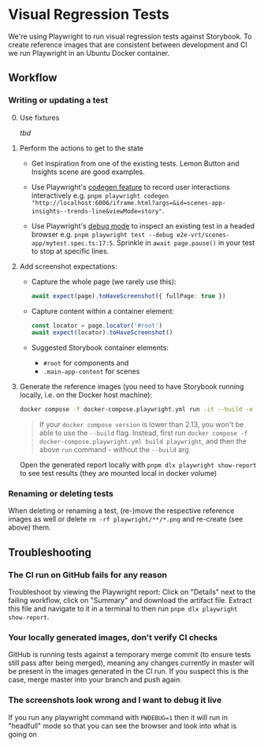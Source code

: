 # Visual Regression Tests

We're using Playwright to run visual regression tests against Storybook. To create reference images that are consistent between development and CI we run Playwright in an Ubuntu Docker container.

## Workflow

### Writing or updating a test

0. Use fixtures

    _tbd_

1. Perform the actions to get to the state

    - Get inspiration from one of the existing tests. Lemon Button and Insights scene are good examples.

    - Use Playwright's [codegen feature](https://playwright.dev/docs/codegen-intro) to record user interactions interactively e.g. `pnpm playwright codegen "http://localhost:6006/iframe.html?args=&id=scenes-app-insights--trends-line&viewMode=story"`.

    - Use Playwright's [debug mode](https://playwright.dev/docs/debug) to inspect an existing test in a headed browser e.g. `pnpm playwright test --debug e2e-vrt/scenes-app/mytest.spec.ts:17:5`. Sprinkle in `await page.pause()` in your test to stop at specific lines.

2. Add screenshot expectations:

    - Capture the whole page (we rarely use this):

        ```ts
        await expect(page).toHaveScreenshot({ fullPage: true })
        ```

    - Capture content within a container element:

        ```ts
        const locator = page.locator('#root')
        await expect(locator).toHaveScreenshot()
        ```

    - Suggested Storybook container elements:
        - `#root` for components and
        - `.main-app-content` for scenes

3. Generate the reference images (you need to have Storybook running locally, i.e. on the Docker host machine):

    ```sh
    docker compose -f docker-compose.playwright.yml run -it --build -e STORYBOOK_URL=http://host.docker.internal:6006 playwright pnpm test:visual-regression
    ```

    > If your `docker compose version` is lower than 2.13, you won't be able to use the `--build` flag. Instead, first run `docker compose -f docker-compose.playwright.yml build playwright`, and then the above `run` command - without the `--build` arg.

    Open the generated report locally with `pnpm dlx playwright show-report` to see test results (they are mounted local in docker volume)

### Renaming or deleting tests

When deleting or renaming a test, (re-)move the respective reference images as well or delete `rm -rf playwright/**/*.png` and re-create (see above) them.

## Troubleshooting

### The CI run on GitHub fails for any reason

Troubleshoot by viewing the Playwright report: Click on "Details" next to the failing workflow, click on "Summary" and download the artifact file. Extract this file and navigate to it in a terminal to then run `pnpm dlx playwright show-report`.

### Your locally generated images, don't verify CI checks

GitHub is running tests against a temporary merge commit (to ensure tests still pass after being merged), meaning any changes currently in master will be present in the images generated in the CI run. If you suspect this is the case, merge master into your branch and push again.

### The screenshots look wrong and I want to debug it live

If you run any playwright command with `PWDEBUG=1` then it will run in "headfull" mode so that you can see the browser and look into what is going on
